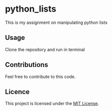 # python_lists
This is my assignment on manipulating python lists

## Usage
Clone the repository and run in terminal

## Contributions
Feel free to contribute to this code. 

## Licence
This project is licensed under the [MIT License](LICENSE).

